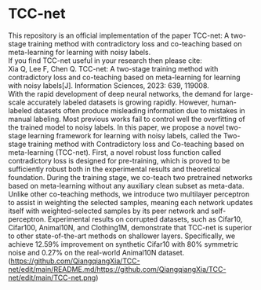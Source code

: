 # TCC-net
This repository is an official implementation of the paper TCC-net: A two-stage training method with contradictory loss and co-teaching based on meta-learning for learning with noisy labels.  
If you find TCC-net useful in your research then please cite:  
Xia Q, Lee F, Chen Q. TCC-net: A two-stage training method with contradictory loss and co-teaching based on meta-learning for learning with noisy labels[J]. Information Sciences, 2023: 639, 119008.  
With the rapid development of deep neural networks, the demand for large-scale accurately labeled datasets is growing rapidly. However, human-labeled datasets often produce misleading information due to mistakes in manual labeling. Most previous works fail to control well the overfitting of the trained model to noisy labels. In this paper, we propose a novel two-stage learning framework for learning with noisy labels, called the Two-stage training method with Contradictory loss and Co-teaching based on meta-learning (TCC-net). First, a novel robust loss function called contradictory loss is designed for pre-training, which is proved to be sufficiently robust both in the experimental results and theoretical foundation. During the training stage, we co-teach two pretrained networks based on meta-learning without any auxiliary clean subset as meta-data. Unlike other co-teaching methods, we introduce two multilayer perceptron to assist in weighting the selected samples, meaning each network updates itself with weighted-selected samples by its peer network and self-perceptron. Experimental results on corrupted datasets, such as Cifar10, Cifar100, Animal10N, and Clothing1M, demonstrate that TCC-net is superior to other state-of-the-art methods on shallower layers. Specifically, we achieve 12.59% improvement on synthetic Cifar10 with 80% symmetric noise and 0.27% on the real-world Animal10N dataset.   
(https://github.com/QiangqiangXia/TCC-net/edit/main/README.md/https://github.com/QiangqiangXia/TCC-net/edit/main/TCC-net.png)
